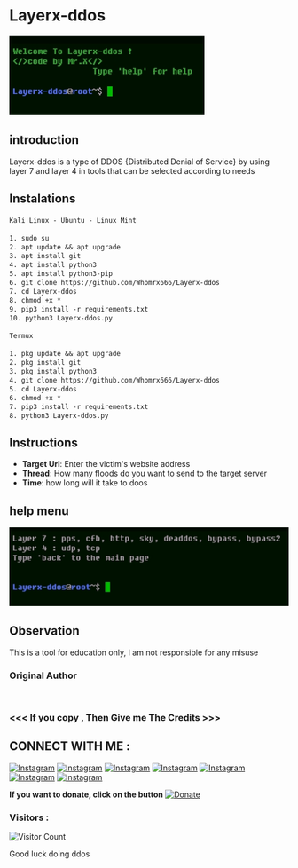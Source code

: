 # Layerx-ddos
![Layerx-ddos preview](Layerx-ddos.jpg)

## introduction
Layerx-ddos is a type of DDOS {Distributed Denial of Service} by using layer 7 and layer 4 in tools that can be selected according to needs

## Instalations
```
Kali Linux - Ubuntu - Linux Mint

1. sudo su
2. apt update && apt upgrade
3. apt install git
4. apt install python3
5. apt install python3-pip
6. git clone https://github.com/Whomrx666/Layerx-ddos
7. cd Layerx-ddos
8. chmod +x *
9. pip3 install -r requirements.txt
10. python3 Layerx-ddos.py

Termux

1. pkg update && apt upgrade
2. pkg install git
3. pkg install python3
4. git clone https://github.com/Whomrx666/Layerx-ddos
5. cd Layerx-ddos
6. chmod +x *
7. pip3 install -r requirements.txt
8. python3 Layerx-ddos.py
```

## Instructions
- **Target Url**: Enter the victim's website address
- **Thread**: How many floods do you want to send to the target server
- **Time**: how long will it take to doos

## help menu

<img src="https://github.com/Whomrx666/Layerx-ddos/blob/main/help.jpg">


## Observation
This is a tool for education only, I am not responsible for any misuse
### Original Author
<a href="https://github.com/Whomrx666"><img src="https://img.shields.io/badge/Original-Author-brightgreen.svg" alt=""/></a>

### <<< If you copy , Then Give me The Credits >>>

## CONNECT WITH ME :

[![Instagram](https://img.shields.io/badge/WEBSITE-VISIT-yellow?style=for-the-badge&logo=blogger)](https://whomrxhackers.blogspot.com/)
[![Instagram](https://img.shields.io/badge/TWITTER-FOLLOW-red?style=for-the-badge&logo=x)](https://twitter.com/whomrx666)
[![Instagram](https://img.shields.io/badge/YOUTUBE-SUBSCRIBE-red?style=for-the-badge&logo=youtube)](https://youtube.com/@whomrx666)
[![Instagram](https://img.shields.io/badge/FACEBOOK-LIKE-red?style=for-the-badge&logo=facebook)](https://facebook.com/https://www.facebook.com/whomrx.666)
[![Instagram](https://img.shields.io/badge/TELEGRAM-CONNECT-red?style=for-the-badge&logo=telegram)](https://t.me/@Whomr_X)
[![Instagram](https://img.shields.io/badge/GMAIL-CONTACT-red?style=for-the-badge&logo=gmail)](mailto:whomrx666@gmail.com)
[![Instagram](https://img.shields.io/badge/TIKTOK-FOLLOW-red?style=for-the-badge&logo=tiktok)](https://www.tiktok.com/@whomr.x)

**If you want to donate, click on the button**
<a href="https://saweria.co/whomrx"><img title="Donate" src="https://img.shields.io/badge/Donate-Layerx ddos-yellow?style=for-the-badge&logo=github"></a>

### Visitors :
![Visitor Count](https://profile-counter.glitch.me/Whomrx666/count.svg)

Good luck doing ddos
